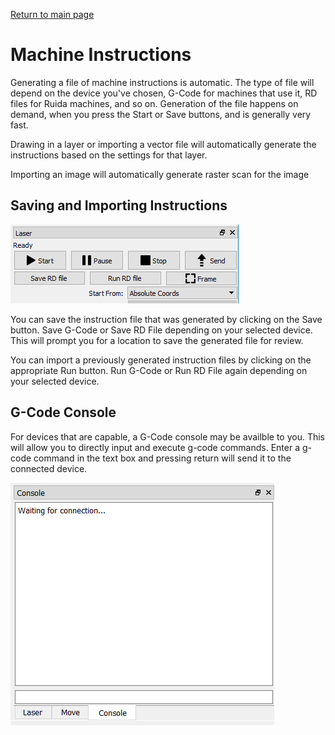 [Return to main page](README.md)


# Machine Instructions 

Generating a file of machine instructions is automatic.  The type of file will depend on the device you've chosen, G-Code for machines that use it, RD files for Ruida machines, and so on.  Generation of the file happens on demand, when you press the Start or Save buttons, and is generally very fast.

Drawing in a layer or importing a vector file will automatically generate the instructions based on the settings for that layer. 

Importing an image will automatically generate raster scan for the image

## Saving and Importing Instructions
![Laser Module](/img/LaserModule.PNG)

You can save the instruction file that was generated by clicking on the Save button. Save G-Code or Save RD File depending on your selected device. This will prompt you for a location to save the generated file for review.

You can import a previously generated instruction files by clicking on the appropriate Run button. Run G-Code or Run RD File again depending on your selected device. 

## G-Code Console
For devices that are capable, a G-Code console may be availble to you. This will allow you to directly input and execute g-code commands. Enter a g-code command in the text box and pressing return will send it to the connected device.

![Console Tab](/img/Console.png)
